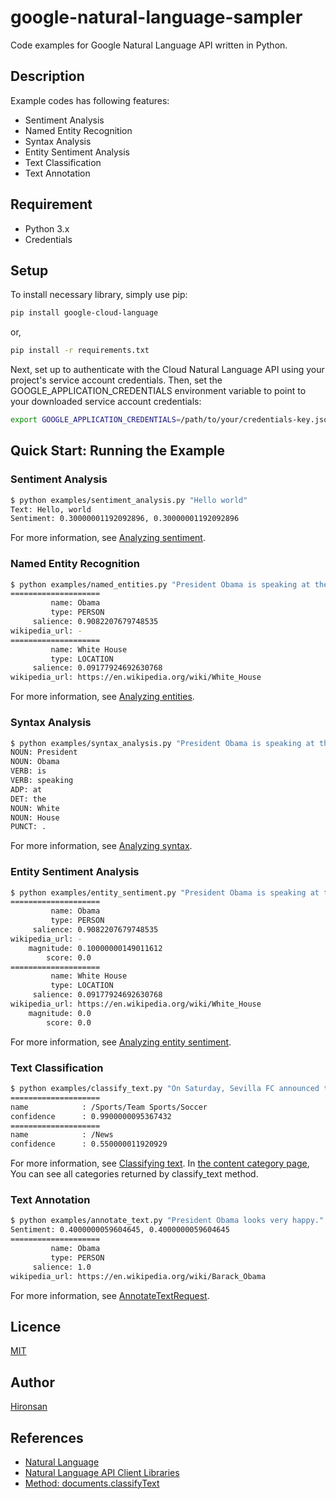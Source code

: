 # google-natural-language-sampler

Code examples for Google Natural Language API written in Python.

## Description

Example codes has following features:

* Sentiment Analysis
* Named Entity Recognition
* Syntax Analysis
* Entity Sentiment Analysis
* Text Classification
* Text Annotation

## Requirement

* Python 3.x
* Credentials

## Setup

To install necessary library, simply use pip:

```bash
pip install google-cloud-language
```

or,

```bash
pip install -r requirements.txt
```

Next, set up to authenticate with the Cloud Natural Language API using your project's service account credentials. Then, set the GOOGLE_APPLICATION_CREDENTIALS environment variable to point to your downloaded service account credentials:

```bash
export GOOGLE_APPLICATION_CREDENTIALS=/path/to/your/credentials-key.json
```

## Quick Start: Running the Example

### Sentiment Analysis

```bash
$ python examples/sentiment_analysis.py "Hello world"
Text: Hello, world
Sentiment: 0.30000001192092896, 0.30000001192092896
```

For more information, see [Analyzing sentiment](https://cloud.google.com/natural-language/docs/analyzing-sentiment).

### Named Entity Recognition

```bash
$ python examples/named_entities.py "President Obama is speaking at the White House."
====================
         name: Obama
         type: PERSON
     salience: 0.9082207679748535
wikipedia_url: -
====================
         name: White House
         type: LOCATION
     salience: 0.09177924692630768
wikipedia_url: https://en.wikipedia.org/wiki/White_House
```

For more information, see [Analyzing entities](https://cloud.google.com/natural-language/docs/analyzing-entities).

### Syntax Analysis

```bash
$ python examples/syntax_analysis.py "President Obama is speaking at the White House."
NOUN: President
NOUN: Obama
VERB: is
VERB: speaking
ADP: at
DET: the
NOUN: White
NOUN: House
PUNCT: .
```

For more information, see [Analyzing syntax](https://cloud.google.com/natural-language/docs/analyzing-syntax).

### Entity Sentiment Analysis

```bash
$ python examples/entity_sentiment.py "President Obama is speaking at the White House."
====================
         name: Obama
         type: PERSON
     salience: 0.9082207679748535
wikipedia_url: -
    magnitude: 0.10000000149011612
        score: 0.0
====================
         name: White House
         type: LOCATION
     salience: 0.09177924692630768
wikipedia_url: https://en.wikipedia.org/wiki/White_House
    magnitude: 0.0
        score: 0.0
```

For more information, see [Analyzing entity sentiment](https://cloud.google.com/natural-language/docs/analyzing-entity-sentiment).

### Text Classification

```bash
$ python examples/classify_text.py "On Saturday, Sevilla FC announced the signing of Spanish defender Aleix Vidal from defending LaLiga champions FC Barcelona. Via their official website, Barcelona said they were to receive €8.5 million transfer as well as two million in variables."
====================
name            : /Sports/Team Sports/Soccer
confidence      : 0.9900000095367432
====================
name            : /News
confidence      : 0.550000011920929

```

For more information, see [Classifying text](https://cloud.google.com/natural-language/docs/classifying-text).
In [the content category page](https://cloud.google.com/natural-language/docs/categories), You can see all categories returned by classify_text method.

### Text Annotation

```bash
$ python examples/annotate_text.py "President Obama looks very happy."
Sentiment: 0.4000000059604645, 0.4000000059604645
====================
         name: Obama
         type: PERSON
     salience: 1.0
wikipedia_url: https://en.wikipedia.org/wiki/Barack_Obama
```

For more information, see [AnnotateTextRequest](https://cloud.google.com/natural-language/docs/reference/rpc/google.cloud.language.v1#google.cloud.language.v1.AnnotateTextRequest).

## Licence

[MIT](https://github.com/Hironsan/google-vision-sampler/blob/master/LICENSE)

## Author

[Hironsan](https://github.com/Hironsan)

## References

* [Natural Language](https://googlecloudplatform.github.io/google-cloud-python/latest/language/usage.html)
* [Natural Language API Client Libraries](https://cloud.google.com/natural-language/docs/reference/libraries)
* [Method: documents.classifyText](https://cloud.google.com/natural-language/docs/reference/rest/v1/documents/classifyText)